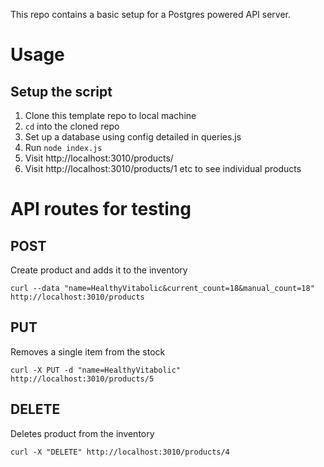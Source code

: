 This repo contains a basic setup for a Postgres powered API server. 

# Usage

## Setup the script

1. Clone this template repo to local machine
2. `cd` into the cloned repo
3. Set up a database using config detailed in queries.js
4. Run `node index.js` 
5. Visit http://localhost:3010/products/
6. Visit http://localhost:3010/products/1 etc to see individual products

# API routes for testing

## POST 
Create product and adds it to the inventory

`curl --data "name=HealthyVitabolic&current_count=18&manual_count=18" http://localhost:3010/products`

## PUT 
Removes a single item from the stock

`curl -X PUT -d "name=HealthyVitabolic" http://localhost:3010/products/5`

## DELETE
Deletes product from the inventory

`curl -X "DELETE" http://localhost:3010/products/4`
